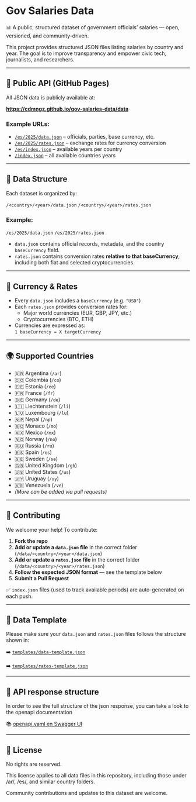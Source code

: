 # Gov Salaries Data

📊 A public, structured dataset of government officials’ salaries — open, versioned, and community-driven.

This project provides structured JSON files listing salaries by country and year. The goal is to improve transparency and empower civic tech, journalists, and researchers.

---

## 🔗 Public API (GitHub Pages)

All JSON data is publicly available at:

**https://cdmngz.github.io/gov-salaries-data/data**

### Example URLs:

- [`/es/2025/data.json`](https://cdmngz.github.io/gov-salaries-data/data/es/2025/data.json) – officials, parties, base currency, etc.
- [`/es/2025/rates.json`](https://cdmngz.github.io/gov-salaries-data/data/es/2025/rates.json) – exchange rates for currency conversion
- [`/es/index.json`](https://cdmngz.github.io/gov-salaries-data/data/es/index.json) – available years per country
- [`/index.json`](https://cdmngz.github.io/gov-salaries-data/data/index.json) – all available countries years

---

## 📂 Data Structure

Each dataset is organized by:

`/<country>/<year>/data.json`
`/<country>/<year>/rates.json`

### Example:

`/es/2025/data.json`
`/es/2025/rates.json`

- `data.json` contains official records, metadata, and the country `baseCurrency` field.
- `rates.json` contains conversion rates **relative to that baseCurrency**, including both fiat and selected cryptocurrencies.

---

## 💱 Currency & Rates

- Every `data.json` includes a `baseCurrency` (e.g. `"USD"`)
- Each `rates.json` provides conversion rates for:
  - Major world currencies (EUR, GBP, JPY, etc.)
  - Cryptocurrencies (BTC, ETH)
- Currencies are expressed as:  
  `1 baseCurrency = X targetCurrency`

---

## 🌍 Supported Countries

- 🇦🇷 Argentina (`/ar`)
- 🇨🇴 Colombia (`/co`)
- 🇪🇪 Estonia (`/ee`)
- 🇫🇷 France (`/fr`)
- 🇩🇪 Germany (`/de`)
- 🇱🇮 Liechtenstein (`/li`)
- 🇱🇺 Luxembourg (`/lu`)
- 🇳🇵 Nepal (`/np`)
- 🇲🇨 Monaco (`/mo`)
- 🇲🇽 Mexico (`/mx`)
- 🇳🇴 Norway (`/no`)
- 🇷🇺 Russia (`/ru`)
- 🇪🇸 Spain (`/es`)
- 🇸🇪 Sweden (`/se`)
- 🇬🇧 United Kingdom (`/gb`)
- 🇺🇸 United States (`/us`)
- 🇺🇾 Uruguay (`/uy`)
- 🇻🇪 Venezuela (`/ve`)
- _(More can be added via pull requests)_

---

## 🤝 Contributing

We welcome your help! To contribute:

1. **Fork the repo**
2. **Add or update a `data.json` file** in the correct folder (`/data/<country>/<year>/data.json`)
3. **Add or update a `rates.json` file** in the correct folder (`/data/<country>/<year>/rates.json`)
4. **Follow the expected JSON format** — see the template below
5. **Submit a Pull Request**

✅ `index.json` files (used to track available periods) are auto-generated on each push.

---

## 🧾 Data Template

Please make sure your `data.json` and `rates.json` files follows the structure shown in:

➡️ [`templates/data-template.json`](templates/data-template.json)

➡️ [`templates/rates-template.json`](templates/rates-template.json)

---

## 🤖 API response structure

In order to see the full structure of the json response, you can take a look to the openapi documentation

📚 [openapi.yaml en Swagger UI](https://petstore.swagger.io/?url=https://raw.githubusercontent.com/cdmngz/gov-salaries-data/main/openapi/openapi.yaml)

---

## 📜 License

No rights are reserved.

This license applies to all data files in this repository, including those under /ar/, /es/, and similar country folders.

Community contributions and updates to this dataset are welcome.
